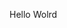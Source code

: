 Hello Wolrd




















































































































































































































































































































































































































































































































































































































































































































































































































































































































































































































































































































































































































































































































































































































































































































































































































































































































































































































































































































































































































































































































































































































































































































































































































